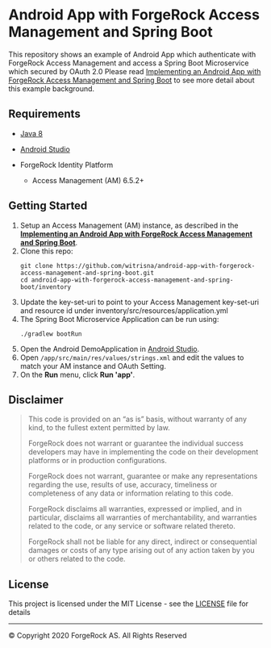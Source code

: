 # Android App with ForgeRock Access Management and Spring Boot

This repository shows an example of Android App which authenticate with ForgeRock Access Management and access a Spring Boot Microservice which secured by OAuth 2.0
Please read [Implementing an Android App with ForgeRock Access Management and Spring Boot](https://www.forgerock.com) to see more detail about this example background.

## Requirements

* [Java 8](https://adoptopenjdk.net/)

* [Android Studio](https://developer.android.com/studio/)

* ForgeRock Identity Platform
    * Access Management (AM) 6.5.2+

## Getting Started

1. Setup an Access Management (AM) instance, as described in the **[Implementing an Android App with ForgeRock Access Management and Spring Boot](https://www.forgerock.com)**.
2. Clone this repo:
    ```
    git clone https://github.com/witrisna/android-app-with-forgerock-access-management-and-spring-boot.git
    cd android-app-with-forgerock-access-management-and-spring-boot/inventory
    ```
3. Update the key-set-uri to point to your Access Management key-set-uri and resource id under inventory/src/resources/application.yml
4. The Spring Boot Microservice Application can be run using:
    ```
    ./gradlew bootRun
    ```
5. Open the Android DemoApplication in [Android Studio](https://developer.android.com/studio).
6. Open `/app/src/main/res/values/strings.xml` and edit the values to match your AM instance and OAuth Setting.
7. On the **Run** menu, click **Run 'app'**.


## Disclaimer

> This code is provided on an “as is” basis, without warranty of any kind, to the fullest extent permitted by law.
>
> ForgeRock does not warrant or guarantee the individual success developers may have in implementing the code on their development platforms or in production configurations.
>
> ForgeRock does not warrant, guarantee or make any representations regarding the use, results of use, accuracy, timeliness or completeness of any data or information relating to this code.
>
> ForgeRock disclaims all warranties, expressed or implied, and in particular, disclaims all warranties of merchantability, and warranties related to the code, or any service or software related thereto.
>
> ForgeRock shall not be liable for any direct, indirect or consequential damages or costs of any type arising out of any action taken by you or others related to the code.

## License

This project is licensed under the MIT License - see the [LICENSE](LICENSE) file for details

---

&copy; Copyright 2020 ForgeRock AS. All Rights Reserved

[forgerock-logo]: https://www.forgerock.com/themes/custom/forgerock/images/fr-logo-horz-color.svg "ForgeRock Logo"
